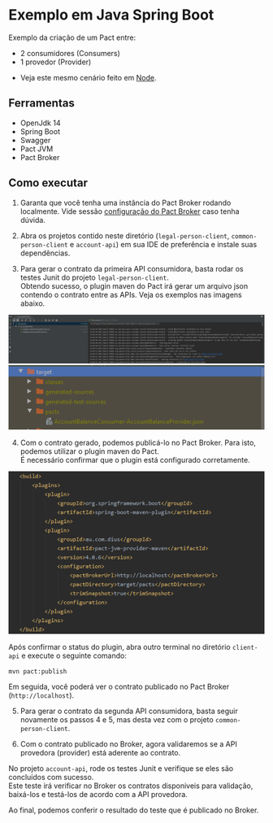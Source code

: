 # Exemplo em Java Spring Boot

Exemplo da criação de um Pact entre:
* 2 consumidores (Consumers)
* 1 provedor (Provider)

- Veja este mesmo cenário feito em [Node](../../node/two_consumers_one_provider).

## Ferramentas

 - OpenJdk 14
 - Spring Boot
 - Swagger
 - Pact JVM
 - Pact Broker
 
## Como executar

1. Garanta que você tenha uma instância do Pact Broker rodando localmente. 
Vide sessão [configuração do Pact Broker](../../../../README.md#config-broker) caso tenha dúvida.

2. Abra os projetos contido neste diretório (`legal-person-client`, `common-person-client` e `account-api`) em sua IDE de preferência e 
instale suas dependências.

3. Para gerar o contrato da primeira API consumidora, basta rodar os testes Junit do projeto `legal-person-client`. <br>
Obtendo sucesso, o plugin maven do Pact irá gerar um arquivo json contendo o contrato entre as APIs.
Veja os exemplos nas imagens abaixo.

<img src="../../../../imgs/junit5-tests-runner.png" alt="Pact Runner Tests"/>

<img src="../../../../imgs/pact-contract-generated.png" alt="Pact Contract Generated"/>

4. Com o contrato gerado, podemos publicá-lo no Pact Broker. 
Para isto, podemos utilizar o plugin maven do Pact. <br>
É necessário confirmar que o plugin está configurado corretamente.

<img src="../../../../imgs/pact-maven-plugin.png" alt="Pact Maven Plugin"/>

Após confirmar o status do plugin, abra outro terminal no diretório `client-api` e execute o seguinte comando:

```
mvn pact:publish
```

Em seguida, você poderá ver o contrato publicado no Pact Broker (`http://localhost`).

5. Para gerar o contrato da segunda API consumidora, basta seguir novamente os passos 4 e 5, mas desta vez com o projeto `common-person-client`.

6. Com o contrato publicado no Broker, agora validaremos se a API provedora (provider) 
está aderente ao contrato.

No projeto `account-api`, rode os testes Junit e verifique se eles são concluídos com sucesso. <br>
Este teste irá verificar no Broker os contratos disponiveis para validação, baixá-los e testá-los de acordo com a API provedora.

Ao final, podemos conferir o resultado do teste que é publicado no Broker. 